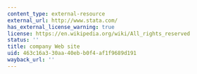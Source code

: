 ```yaml
---
content_type: external-resource
external_url: http://www.stata.com/
has_external_license_warning: true
license: https://en.wikipedia.org/wiki/All_rights_reserved
status: ''
title: company Web site
uid: 463c16a3-30aa-40eb-b0f4-af1f9689d191
wayback_url: ''
---
```

